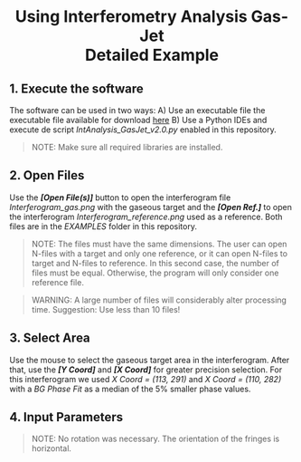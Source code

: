 # <h1 align = "center"> Using Interferometry Analysis Gas-Jet <br> Detailed Example </h1>

## 1. Execute the software
The software can be used in two ways:
A) Use an executable file the executable file available for download [here](https://drive.google.com/file/d/1K_-3wm8TOzxROLyAc22AkRXlRvD3GjjI/view?usp=sharing)
B) Use a Python IDEs and execute de script *IntAnalysis_GasJet_v2.0.py* enabled in this repository.
> NOTE: Make sure all required libraries are installed.   

## 2. Open Files
Use the ***[Open File(s)]*** button to open the interferogram file *Interferogram_gas.png* with the gaseous target and the ***[Open Ref.]*** to open the interferogram *Interferogram_reference.png* used as a reference. Both files are in the *EXAMPLES* folder in this repository. 

> NOTE: The files must have the same dimensions. The user can open N-files with a target and only one reference, or it can open N-files to target and N-files to reference. In this second case, the number of files must be equal. Otherwise, the program will only consider one reference file.

> WARNING: A large number of files will considerably alter processing time. Suggestion: Use less than 10 files!

## 3. Select Area
Use the mouse to select the gaseous target area in the interferogram. After that, use the ***[Y Coord]*** and ***[X Coord]*** for greater precision selection. For this interferogram we used *X Coord = (113, 291)* and *X Coord = (110, 282)* with a *BG Phase Fit* as a median of the 5% smaller phase values.

## 4. Input Parameters

> NOTE: No rotation was necessary. The orientation of the fringes is horizontal.
